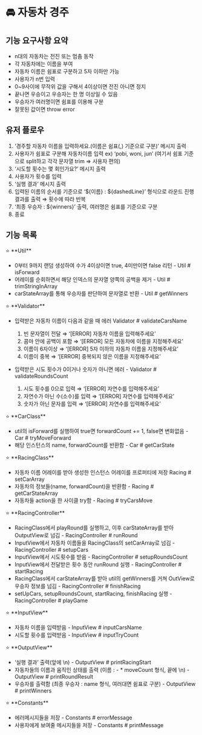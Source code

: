 # 🚘 자동차 경주

## 기능 요구사항 요약

- n대의 자동차는 전진 또는 멈춤 동작
- 각 자동차에는 이름을 부여
- 자동차 이름은 쉼표로 구분하고 5자 이하만 가능
- 사용자가 n번 입력
- 0~9사이에 무작위 값을 구해서 4이상이면 전진 아니면 정지
- 끝나면 우승이고 우승자는 한 명 이상일 수 있음
- 우승자가 여러명이면 쉼표를 이용해 구분
- 잘못된 값이면 throw error

## 유저 플로우

1. ‘경주할 자동차 이름을 입력하세요.(이름은 쉼표(,) 기준으로 구분)’ 메시지 출력
2. 사용자가 쉼표로 구분해 자동차이름 입력 ex) ‘pobi, woni, jun’ (여기서 쉼표 기준으로 split하고 각각 문자열 trim ⇒ 사용자 편의)
3. ‘시도할 횟수는 몇 회인가요?’ 메시지 출력
4. 사용자가 횟수를 입력
5. ‘실행 결과’ 메시지 출력
6. 입력된 이름의 순서를 기준으로 ‘${이름} : ${dashedLine}’ 형식으로 라운드 진행 결과를 출력 ⇒ 횟수에 따라 반복
7. ‘최종 우승자 : ${winners}’ 출력, 여러명은 쉼표를 기준으로 구분
8. 종료

## 기능 목록

<aside>
⭐ **Util**

- 0부터 9까지 랜덤 생성하여 수가 4이상이면 true, 4미만이면 false 리턴 - Util # isForward
- 어레이를 순회하면서 해당 인덱스의 문자열 양쪽의 공백을 제거 - Util # trimStringInArray
- carStateArray를 통해 우승자를 판단하여 문자열로 반환 - Util # getWinners
</aside>

<aside>
⭐ **Validator**

- 입력받은 자동차 이름이 다음과 같을 때 에러 Validator # validateCarsName
    1. 빈 문자열이 전달 ⇒ ‘[ERROR] 자동차 이름을 입력해주세요’
    2. 콤마 안에 공백이 포함 ⇒ ‘[ERROR] 모든 자동차에 이름을 지정해주세요’
    3. 이름이 6자이상 ⇒ ‘[ERROR] 5자 이하의 자동차 이름을 지정해주세요’
    4. 이름이 중복 ⇒ ‘[ERROR] 중복되지 않은 이름을 지정해주세요’

- 입력받은 시도 횟수가 0이거나 숫자가 아니면 에러 - Validator # validateRoundsCount
    1. 시도 횟수를 0으로 입력 ⇒ ‘[ERROR] 자연수를 입력해주세요’
    2. 자연수가 아닌 수(소수)를 입력 ⇒ ‘[ERROR] 자연수를 입력해주세요’
    3. 숫자가 아닌 문자를 입력 ⇒ ‘[ERROR] 자연수를 입력해주세요’
</aside>

<aside>
⭐ **CarClass**

- util의 isForward를 실행하여 true면 forwardCount += 1, false면 변화없음 - Car # tryMoveForward
- 해당 인스턴스의 name, forwardCount를 반환함 - Car # getCarState
</aside>

<aside>
⭐ **RacingClass**

- 자동차 이름 어레이를 받아 생성한 인스턴스 어레이를 프로퍼티에 저장 Racing # setCarArray
- 자동차의 정보들(name, forwardCount)을 반환함 - Racing # getCarStateArray
- 자동차들 action을 한 사이클 try함 - Racing # tryCarsMove
</aside>

<aside>
⭐ **RacingController**

- RacingClass에서 playRound를 실행하고, 이후 carStateArray를 받아 OutputView로 넘김 - RacingController # runRound
- InputView에서 자동차 이름들을 RacingClass의 setCarArray로 넘김 - RacingController # setupCars
- InputView에서 시도횟수를 받음 - RacingController # setupRoundsCount
- InputView에서 전달받은 횟수 동안 runRound 실행 - RacingController # startRacing
- RacingClass에서 carStateArray를 받아 util의 getWinners를 거쳐 OutView로 우승자 정보를 넘김 - RacingController # finishRacing
- setUpCars, setupRoundsCount, startRacing, finishRacing 실행 - RacingController # playGame
</aside>

<aside>
⭐ **InputView**

- 자동차 이름을 입력받음 - InputView # inputCarsName
- 시도할 횟수를 입력받음 - InputView # inputTryCount
</aside>

<aside>
⭐ **OutputView**

- ‘실행 결과’ 출력(앞에 \n) - OutputView # printRacingStart
- 자동차들의 이름과 움직인 상태를 출력 (이름 : - * moveCount 형식, 끝에 \n) - OutputView # printRoundResult
- 우승자를 출력함 (최종 우승자 : name 형식, 여러대면 쉼표로 구분) - OutputView # printWinners
</aside>

<aside>
⭐ **Constants**

- 에러메시지들을 저장 - Constants # errorMessage
- 사용자에게 보여줄 메시지들을 저장 - Constants # printMessage
</aside>
